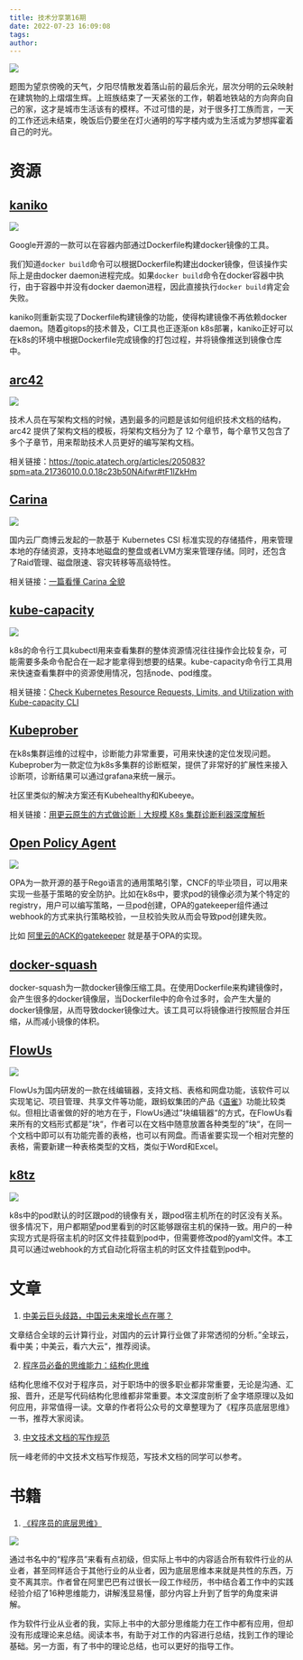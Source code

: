```yaml
---
title: 技术分享第16期
date: 2022-07-23 16:09:08
tags: 
author:
---
```


![](https://kuring.oss-cn-beijing.aliyuncs.com/knowledge/header-16.jpg)

题图为望京傍晚的天气，夕阳尽情散发着落山前的最后余光，层次分明的云朵映射在建筑物的上熠熠生辉。上班族结束了一天紧张的工作，朝着地铁站的方向奔向自己的家，这才是城市生活该有的模样。不过可惜的是，对于很多打工族而言，一天的工作还远未结束，晚饭后仍要坐在灯火通明的写字楼内或为生活或为梦想挥霍着自己的时光。

# 资源

## [kaniko](https://github.com/GoogleContainerTools/kaniko)

![](https://kuring.oss-cn-beijing.aliyuncs.com/knowledge/kaniko.png)

Google开源的一款可以在容器内部通过Dockerfile构建docker镜像的工具。

我们知道`docker build`命令可以根据Dockerfile构建出docker镜像，但该操作实际上是由docker daemon进程完成。如果`docker build`命令在docker容器中执行，由于容器中并没有docker daemon进程，因此直接执行`docker build`肯定会失败。

kaniko则重新实现了Dockerfile构建镜像的功能，使得构建镜像不再依赖docker daemon。随着gitops的技术普及，CI工具也正逐渐on k8s部署，kaniko正好可以在k8s的环境中根据Dockerfile完成镜像的打包过程，并将镜像推送到镜像仓库中。

## [arc42](https://arc42.org/overview)

![](https://kuring.oss-cn-beijing.aliyuncs.com/knowledge/arc42-overview-V8.png)

技术人员在写架构文档的时候，遇到最多的问题是该如何组织技术文档的结构，arc42 提供了架构文档的模板，将架构文档分为了 12 个章节，每个章节又包含了多个子章节，用来帮助技术人员更好的编写架构文档。

相关链接：https://topic.atatech.org/articles/205083?spm=ata.21736010.0.0.18c23b50NAifwr#tF1lZkHm

## [Carina](https://github.com/carina-io/carina/blob/main/README_zh.md)

![](https://kuring.oss-cn-beijing.aliyuncs.com/common/carina.png)

国内云厂商博云发起的一款基于 Kubernetes CSI 标准实现的存储插件，用来管理本地的存储资源，支持本地磁盘的整盘或者LVM方案来管理存储。同时，还包含了Raid管理、磁盘限速、容灾转移等高级特性。

相关链接：[一篇看懂 Carina 全貌](https://mp.weixin.qq.com/s/-435K5O780NS2gkuLvSr5g)

## [kube-capacity](https://github.com/robscott/kube-capacity)

![](https://kuring.oss-cn-beijing.aliyuncs.com/common/kube-capacity.png)

k8s的命令行工具kubectl用来查看集群的整体资源情况往往操作会比较复杂，可能需要多条命令配合在一起才能拿得到想要的结果。kube-capacity命令行工具用来快速查看集群中的资源使用情况，包括node、pod维度。

相关链接：[Check Kubernetes Resource Requests, Limits, and Utilization with Kube-capacity CLI](https://able8.medium.com/check-kubernetes-resource-reqeusts-limits-and-utilization-with-kube-capacity-cli-b00bf2f4acc9)

## [Kubeprober](https://k.erda.cloud/)

在k8s集群运维的过程中，诊断能力非常重要，可用来快速的定位发现问题。Kubeprober为一款定位为k8s多集群的诊断框架，提供了非常好的扩展性来接入诊断项，诊断结果可以通过grafana来统一展示。

社区里类似的解决方案还有Kubehealthy和Kubeeye。

相关链接：[用更云原生的方式做诊断｜大规模 K8s 集群诊断利器深度解析](https://mp.weixin.qq.com/s/Wte75OfQ7Ihzlm4th-pNYA)


## [Open Policy Agent](https://www.openpolicyagent.org/)

![](https://kuring.oss-cn-beijing.aliyuncs.com/common/opa.png)

OPA为一款开源的基于Rego语言的通用策略引擎，CNCF的毕业项目，可以用来实现一些基于策略的安全防护。比如在k8s中，要求pod的镜像必须为某个特定的registry，用户可以编写策略，一旦pod创建，OPA的gatekeeper组件通过webhook的方式来执行策略校验，一旦校验失败从而会导致pod创建失败。

比如 [阿里云的ACK的gatekeeper](https://help.aliyun.com/document_detail/180803.html?spm=ata.21736010.0.0.3d7e50fddLMBB9) 就是基于OPA的实现。

## [docker-squash](https://github.com/goldmann/docker-squash)

docker-squash为一款docker镜像压缩工具。在使用Dockerfile来构建镜像时，会产生很多的docker镜像层，当Dockerfile中的命令过多时，会产生大量的docker镜像层，从而导致docker镜像过大。该工具可以将镜像进行按照层合并压缩，从而减小镜像的体积。

## [FlowUs](https://flowus.cn/)

![](https://kuring.oss-cn-beijing.aliyuncs.com/knowledge/flowus.jpg)

FlowUs为国内研发的一款在线编辑器，支持文档、表格和网盘功能，该软件可以实现笔记、项目管理、共享文件等功能，跟蚂蚁集团的产品《[语雀](https://www.yuque.com/)》功能比较类似。但相比语雀做的好的地方在于，FlowUs通过”块编辑器“的方式，在FlowUs看来所有的文档形式都是”块“，作者可以在文档中随意放置各种类型的”块“，在同一个文档中即可以有功能完善的表格，也可以有网盘。而语雀要实现一个相对完整的表格，需要新建一种表格类型的文档，类似于Word和Excel。

## [k8tz](https://github.com/k8tz/k8tz)

![](https://kuring.oss-cn-beijing.aliyuncs.com/knowledge/k8tz.png)

k8s中的pod默认的时区跟pod的镜像有关，跟pod宿主机所在的时区没有关系。很多情况下，用户都期望pod里看到的时区能够跟宿主机的保持一致。用户的一种实现方式是将宿主机的时区文件挂载到pod中，但需要修改pod的yaml文件。本工具可以通过webhook的方式自动化将宿主机的时区文件挂载到pod中。


# 文章

1. [中美云巨头歧路，中国云未来增长点在哪？](https://mp.weixin.qq.com/s/4ufpUSq2Qn_QV5vIJcPgqg)

文章结合全球的云计算行业，对国内的云计算行业做了非常透彻的分析。”全球云，看中美；中美云，看六大云“，推荐阅读。

2. [程序员必备的思维能力：结构化思维](https://mp.weixin.qq.com/s/F0KoDD9er7MNKYo-5POfsA)

结构化思维不仅对于程序员，对于职场中的很多职业都非常重要，无论是沟通、汇报、晋升，还是写代码结构化思维都非常重要。本文深度剖析了金字塔原理以及如何应用，非常值得一读。文章的作者将公众号的文章整理为了《程序员底层思维》一书，推荐大家阅读。

3. [中文技术文档的写作规范](https://github.com/ruanyf/document-style-guide)

阮一峰老师的中文技术文档写作规范，写技术文档的同学可以参考。

# 书籍

1. [《程序员的底层思维》](https://book.douban.com/subject/35794819/)

![](https://kuring.oss-cn-beijing.aliyuncs.com/knowledge/dicengsiwei.jpg)

通过书名中的“程序员”来看有点初级，但实际上书中的内容适合所有软件行业的从业者，甚至同样适合于其他行业的从业者，因为底层思维本来就是共性的东西，万变不离其宗。作者曾在阿里巴巴有过很长一段工作经历，书中结合着工作中的实践经验介绍了16种思维能力，讲解浅显易懂，部分内容上升到了哲学的角度来讲解。

作为软件行业从业者的我，实际上书中的大部分思维能力在工作中都有应用，但却没有形成理论来总结。阅读本书，有助于对工作的内容进行总结，找到工作的理论基础。另一方面，有了书中的理论总结，也可以更好的指导工作。